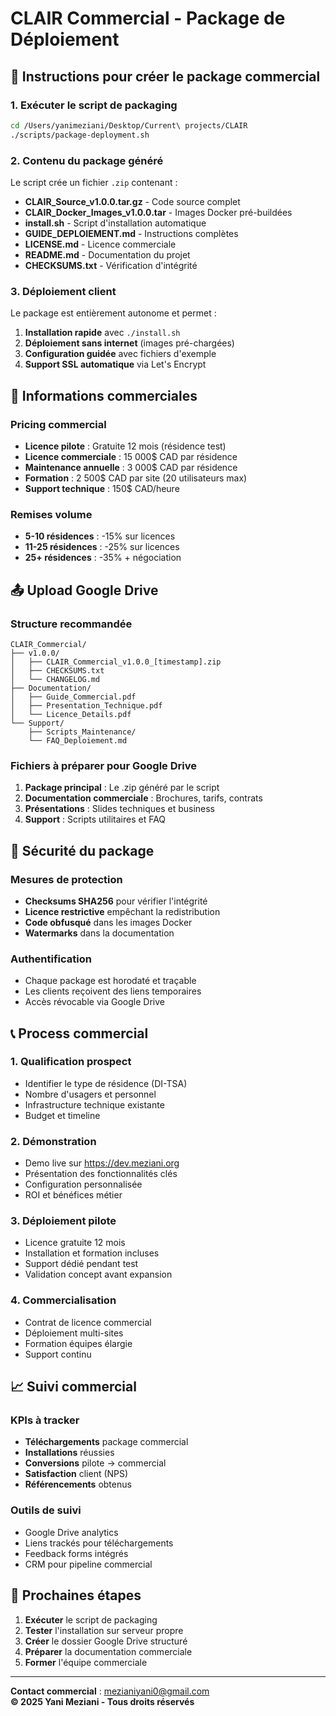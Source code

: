 # CLAIR Commercial - Package de Déploiement

## 🎯 Instructions pour créer le package commercial

### 1. Exécuter le script de packaging
```bash
cd /Users/yanimeziani/Desktop/Current\ projects/CLAIR
./scripts/package-deployment.sh
```

### 2. Contenu du package généré
Le script crée un fichier `.zip` contenant :

- **CLAIR_Source_v1.0.0.tar.gz** - Code source complet
- **CLAIR_Docker_Images_v1.0.0.tar** - Images Docker pré-buildées  
- **install.sh** - Script d'installation automatique
- **GUIDE_DEPLOIEMENT.md** - Instructions complètes
- **LICENSE.md** - Licence commerciale
- **README.md** - Documentation du projet
- **CHECKSUMS.txt** - Vérification d'intégrité

### 3. Déploiement client
Le package est entièrement autonome et permet :

1. **Installation rapide** avec `./install.sh`
2. **Déploiement sans internet** (images pré-chargées)
3. **Configuration guidée** avec fichiers d'exemple
4. **Support SSL automatique** via Let's Encrypt

## 💼 Informations commerciales

### Pricing commercial
- **Licence pilote** : Gratuite 12 mois (résidence test)
- **Licence commerciale** : 15 000$ CAD par résidence
- **Maintenance annuelle** : 3 000$ CAD par résidence
- **Formation** : 2 500$ CAD par site (20 utilisateurs max)
- **Support technique** : 150$ CAD/heure

### Remises volume
- **5-10 résidences** : -15% sur licences
- **11-25 résidences** : -25% sur licences  
- **25+ résidences** : -35% + négociation

## 📤 Upload Google Drive

### Structure recommandée
```
CLAIR_Commercial/
├── v1.0.0/
│   ├── CLAIR_Commercial_v1.0.0_[timestamp].zip
│   ├── CHECKSUMS.txt
│   └── CHANGELOG.md
├── Documentation/
│   ├── Guide_Commercial.pdf
│   ├── Presentation_Technique.pdf
│   └── Licence_Details.pdf
└── Support/
    ├── Scripts_Maintenance/
    └── FAQ_Deploiement.md
```

### Fichiers à préparer pour Google Drive

1. **Package principal** : Le .zip généré par le script
2. **Documentation commerciale** : Brochures, tarifs, contrats
3. **Présentations** : Slides techniques et business
4. **Support** : Scripts utilitaires et FAQ

## 🔐 Sécurité du package

### Mesures de protection
- **Checksums SHA256** pour vérifier l'intégrité
- **Licence restrictive** empêchant la redistribution
- **Code obfusqué** dans les images Docker
- **Watermarks** dans la documentation

### Authentification
- Chaque package est horodaté et traçable
- Les clients reçoivent des liens temporaires
- Accès révocable via Google Drive

## 📞 Process commercial

### 1. Qualification prospect
- Identifier le type de résidence (DI-TSA)
- Nombre d'usagers et personnel
- Infrastructure technique existante
- Budget et timeline

### 2. Démonstration
- Demo live sur https://dev.meziani.org
- Présentation des fonctionnalités clés
- Configuration personnalisée
- ROI et bénéfices métier

### 3. Déploiement pilote
- Licence gratuite 12 mois
- Installation et formation incluses
- Support dédié pendant test
- Validation concept avant expansion

### 4. Commercialisation
- Contrat de licence commercial
- Déploiement multi-sites
- Formation équipes élargie
- Support continu

## 📈 Suivi commercial

### KPIs à tracker
- **Téléchargements** package commercial
- **Installations** réussies
- **Conversions** pilote → commercial
- **Satisfaction** client (NPS)
- **Référencements** obtenus

### Outils de suivi
- Google Drive analytics
- Liens trackés pour téléchargements
- Feedback forms intégrés
- CRM pour pipeline commercial

## 🎯 Prochaines étapes

1. **Exécuter** le script de packaging
2. **Tester** l'installation sur serveur propre
3. **Créer** le dossier Google Drive structuré
4. **Préparer** la documentation commerciale
5. **Former** l'équipe commerciale

---

**Contact commercial** : mezianiyani0@gmail.com  
**© 2025 Yani Meziani - Tous droits réservés**